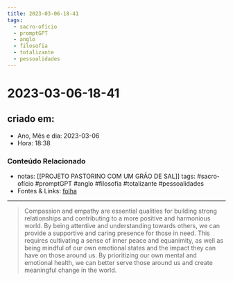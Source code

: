 ```yaml
---
title: 2023-03-06-18-41
tags:
  - sacro-ofício
  - promptGPT
  - anglo
  - filosofia
  - totalizante
  - pessoalidades
---
```

# 2023-03-06-18-41

## criado em: 
-  Ano, Mês e dia: 2023-03-06
- Hora: 18:38

### Conteúdo Relacionado
- notas: [[PROJETO PASTORINO COM UM GRÃO DE SAL]]
tags: #sacro-ofício #promptGPT #anglo #filosofia #totalizante #pessoalidades 
- Fontes & Links: [folha](https://www1.folha.uol.com.br/folha/livrariadafolha/825139-ha-cem-anos-nascia-carlos-torres-pastorino-autor-de-minutos-de-sabedoria.shtml)
---
>Compassion and empathy are essential qualities for building strong relationships and contributing to a more positive and harmonious world. By being attentive and understanding towards others, we can provide a supportive and caring presence for those in need. This requires cultivating a sense of inner peace and equanimity, as well as being mindful of our own emotional states and the impact they can have on those around us. By prioritizing our own mental and emotional health, we can better serve those around us and create meaningful change in the world.